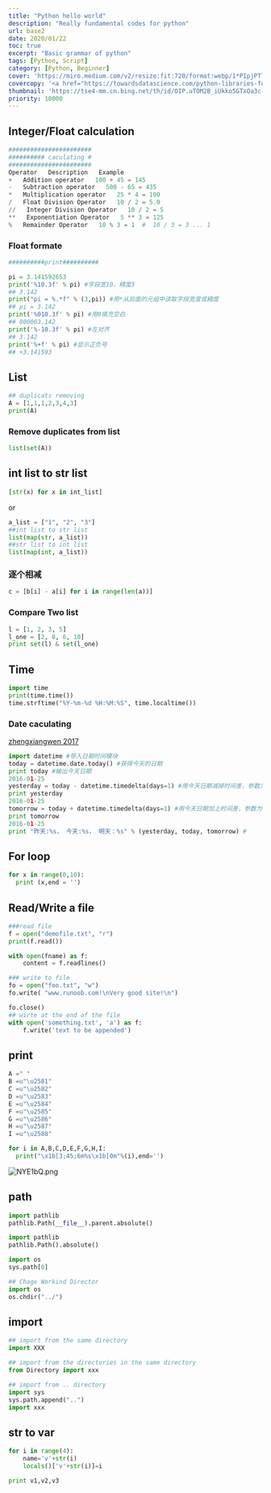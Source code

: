 ```yaml
---
title: "Python hello world"
description: "Really fundamental codes for python"
url: base2
date: 2020/01/22
toc: true
excerpt: "Basic grammar of python"
tags: [Python, Script]
category: [Python, Beginner]
cover: 'https://miro.medium.com/v2/resize:fit:720/format:webp/1*PIpjPTlcrDyXLl2fDv34bA.png'
covercopy: '<a href="https://towardsdatascience.com/python-libraries-for-natural-language-processing-be0e5a35dd64">© Claire D. Costa</a>'
thumbnail: 'https://tse4-mm.cn.bing.net/th/id/OIP.uTOM2B_iUkko5GTxOa3c-wAAAA'
priority: 10000
---
```


## Integer/Float calculation

```python
#######################
########## caculating #
#######################
Operator   Description   Example
+   Addition operator   100 + 45 = 145
-   Subtraction operator   500 - 65 = 435
*   Multiplication operator   25 * 4 = 100
/   Float Division Operator   10 / 2 = 5.0
//   Integer Division Operator   10 / 2 = 5
**   Exponentiation Operator   5 ** 3 = 125
%   Remainder Operator   10 % 3 = 1  #  10 / 3 = 3 ... 1
```
### Float formate
```python
##########print##########

pi = 3.141592653
print('%10.3f' % pi) #字段宽10，精度3
## 3.142
print("pi = %.*f" % (3,pi)) #用*从后面的元组中读取字段宽度或精度
## pi = 3.142
print('%010.3f' % pi) #用0填充空白
## 000003.142
print('%-10.3f' % pi) #左对齐
## 3.142
print('%+f' % pi) #显示正负号
## +3.141593
```

## List
```python
## duplicats removing
A = [1,1,1,2,3,4,3]
print(A)
```

### Remove duplicates from list
```python
list(set(A))
```

## int list to str list
```python
[str(x) for x in int_list]
```
or
```python
a_list = ["1", "2", "3"]
##int list to str list
list(map(str, a_list))
##str list to int list
list(map(int, a_list))
```
### 逐个相减
```python
c = [b[i] - a[i] for i in range(len(a))]
```

### Compare Two list

```python
l = [1, 2, 3, 5]
l_one = [2, 8, 6, 10]
print set(l) & set(l_one)
```


## Time

```python
import time
print(time.time())
time.strftime("%Y-%m-%d %H:%M:%S", time.localtime()) 
```

### Date caculating

[zhengxiangwen 2017](https://blog.csdn.net/zhengxiangwen/article/details/55157697)
```python
import datetime #导入日期时间模块
today = datetime.date.today() #获得今天的日期
print today #输出今天日期
2016-01-25
yesterday = today - datetime.timedelta(days=1) #用今天日期减掉时间差，参数为1天，获得昨天的日期
print yesterday
2016-01-25
tomorrow = today + datetime.timedelta(days=1) #用今天日期加上时间差，参数为1天，获得明天的日期
print tomorrow
2016-01-25
print "昨天:%s， 今天:%s， 明天：%s" % (yesterday, today, tomorrow) #
```

## For loop
```python
for x in range(0,10):
  print (x,end = '')
```

## Read/Write a file
```python
###read file
f = open("demofile.txt", "r")
print(f.read())

with open(fname) as f:
    content = f.readlines()

### write to file
fo = open("foo.txt", "w")
fo.write( "www.runoob.com!\nVery good site!\n")

fo.close()
## wirte at the end of the file
with open('something.txt', 'a') as f:
    f.write('text to be appended')

```


## print


```python
A =" "
B =u"\u2581"
C =u"\u2582"
D =u"\u2583"
E =u"\u2584"
F =u"\u2585"
G =u"\u2586"
H =u"\u2587"
I =u"\u2588"

for i in A,B,C,D,E,F,G,H,I:
  print("\x1b[3;45;6m%s\x1b[0m"%(i),end='')
```

![NYE1bQ.png](https://s1.ax1x.com/2020/06/22/NYE1bQ.png)



<a name="F7DeQ"></a>
## path

```python
import pathlib
pathlib.Path(__file__).parent.absolute()

import pathlib
pathlib.Path().absolute()

import os
sys.path[0]

## Chage Workind Director
import os
os.chdir("../")
```

<a name="5ixt3"></a>
## import

```python
## import from the same directory
import XXX

## import from the directories in the same directory
from Directory import xxx

## import from .. directory
import sys
sys.path.append("..")
import xxx　
```

<a name="0wVAH"></a>
## str to var

```python
for i in range(4):
    name='v'+str(i)
    locals()['v'+str(i)]=i

print v1,v2,v3
```
